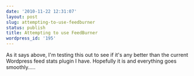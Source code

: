 ```yaml
---
date: '2010-11-22 12:31:07'
layout: post
slug: attempting-to-use-feedburner
status: publish
title: Attempting to use FeedBurner
wordpress_id: '195'
---
```


As it says above, I'm testing this out to see if it's any better than the current Wordpress feed stats plugin I have. Hopefully it is and everything goes smoothly.....
